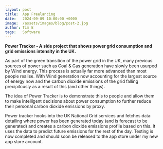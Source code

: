 ```yaml
---
layout: post
title:  App Freelancing
date:   2024-09-09 10:00:00 +0000
image:  /assets/images/blog/post-2.jpg
author: Tim B
tags:   Software
---
```


**Power Tracker - A side project that shows power grid consumption and grid emissions intensity in the UK.**

As part of the green transition of the power grid in the UK, many previous sources of power such as Coal & Gas generation have slowly been usurped by Wind energy. This process is actually far more advanced than most people realise. With Wind generation now accounting for the largest source of energy now and the carbon dioxide emissions of the grid falling precipitously as a result of this (and other things).

The idea of Power Tracker is to demonstrate this to people and allow them to make intelligent decisions about power consumption to further reduce their personal carbon dioxide emissions by proxy. 

Power tracker hooks into the UK National Grid services and fetches data detailing where power has been generated today (and is forecast to be generated) and creates a carbon dioxide emissions profile based on this. It uses the data to predict future emissions for the rest of the day. 
Testing is now completed and should soon be released to the app store under my new app store account. 
